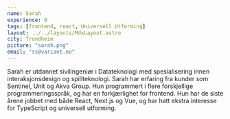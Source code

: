 ```yaml
---
name: Sarah
experience: 0
tags: [frontend, react, Universell Utforming]
layout: ../../layouts/MdxLayout.astro
city: Trondheim
picture: "sarah.png"
email: "ss@variant.no"
---
```


Sarah er utdannet sivilingeniør i Datateknologi med spesialisering innen
interaksjonsdesign og spillteknologi. Sarah har erfaring fra kunder som
Sentinel, Unit og Akva Group. Hun programmert i flere forskjellige
programmeringsspråk, og har en forkjærlighet for frontend. Hun har de siste
årene jobbet med både React, Next.js og Vue, og har hatt ekstra interesse for
TypeScript og universell utforming.

